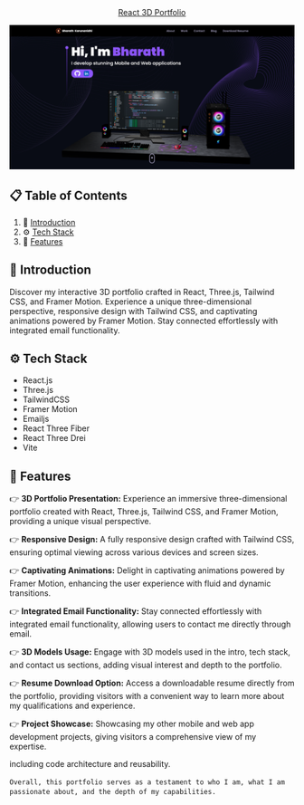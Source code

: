 <div align="center">
   <a href="https://bharath-devportfolio.netlify.app/" align="center" target="_blank" rel="noreferrer">React 3D Portfolio</a>
</div>

![alt text](src/assets/Portfolio.png)

## 📋 <a name="table">Table of Contents</a>

1. 🤖 [Introduction](#introduction)
2. ⚙️ [Tech Stack](#tech-stack)
3. 🔋 [Features](#features)

## <a name="introduction">🤖 Introduction</a>

Discover my interactive 3D portfolio crafted in React, Three.js, Tailwind CSS, and Framer Motion. Experience a unique three-dimensional perspective, responsive design with Tailwind CSS, and captivating animations powered by Framer Motion. Stay connected effortlessly with integrated email functionality.

## <a name="tech-stack">⚙️ Tech Stack</a>

- React.js
- Three.js
- TailwindCSS
- Framer Motion
- Emailjs
- React Three Fiber
- React Three Drei
- Vite

## <a name="features">🔋 Features</a>

👉 **3D Portfolio Presentation:** Experience an immersive three-dimensional portfolio created with React, Three.js, Tailwind CSS, and Framer Motion, providing a unique visual perspective.

👉 **Responsive Design:** A fully responsive design crafted with Tailwind CSS, ensuring optimal viewing across various devices and screen sizes.

👉 **Captivating Animations:** Delight in captivating animations powered by Framer Motion, enhancing the user experience with fluid and dynamic transitions.

👉 **Integrated Email Functionality:** Stay connected effortlessly with integrated email functionality, allowing users to contact me directly through email.

👉 **3D Models Usage:** Engage with 3D models used in the intro, tech stack, and contact us sections, adding visual interest and depth to the portfolio.

👉 **Resume Download Option:** Access a downloadable resume directly from the portfolio, providing visitors with a convenient way to learn more about my qualifications and experience.

👉 **Project Showcase:** Showcasing my other mobile and web app development projects, giving visitors a comprehensive view of my expertise.

including code architecture and reusability.

`Overall, this portfolio serves as a testament to who I am, what I am passionate about, and the depth of my capabilities.`
